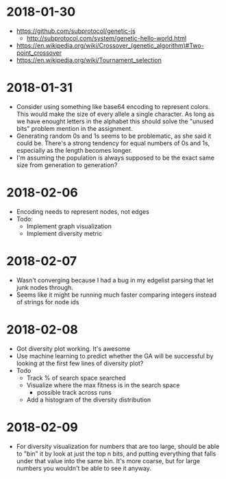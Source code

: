 # 2018-01-30

* https://github.com/subprotocol/genetic-js
    * http://subprotocol.com/system/genetic-hello-world.html
* https://en.wikipedia.org/wiki/Crossover_(genetic_algorithm)#Two-point_crossover
* https://en.wikipedia.org/wiki/Tournament_selection


# 2018-01-31

* Consider using something like base64 encoding to represent colors. This would
  make the size of every allele a single character. As long as we have enought
  letters in the alphabet this should solve the "unused bits" problem mention
  in the assignment.
* Generating random 0s and 1s seems to be problematic, as she said it could be.
  There's a strong tendency for equal numbers of 0s and 1s, especially as the
  length becomes longer.
* I'm assuming the population is always supposed to be the exact same size
  from generation to generation?


# 2018-02-06

* Encoding needs to represent nodes, not edges
* Todo:
    * Implement graph visualization
    * Implement diversity metric


# 2018-02-07

* Wasn't converging because I had a bug in my edgelist parsing that let
  junk nodes through.
* Seems like it might be running much faster comparing integers instead of
  strings for node ids


# 2018-02-08

* Got diversity plot working. It's awesome
* Use machine learning to predict whether the GA will be successful by looking
  at the first few lines of diversity plot?
* Todo
    * Track % of search space searched
    * Visualize where the max fitness is in the search space
        * possible track across runs
    * Add a histogram of the diversity distribution


# 2018-02-09

* For diversity visualization for numbers that are too large, should be able
  to "bin" it by look at just the top n bits, and putting everything that falls
  under that value into the same bin. It's more coarse, but for large numbers
  you wouldn't be able to see it anyway.
